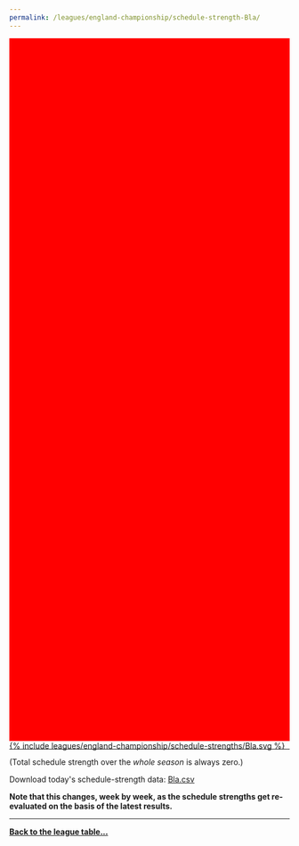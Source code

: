 ```yaml
---
permalink: /leagues/england-championship/schedule-strength-Bla/
---
```


<style>
.svg-wrap {
    background-color:red;
    height:0;
    padding-top:250%; /* 350px/550px */
    position: relative;
}

svg {
    background-color: white;
    height: 100%;
    display:block;
    width: 100%;
    position: absolute;
    top:0;
    left:0;
}
</style>


<div class="svg-wrap">
{% include leagues/england-championship/schedule-strengths/Bla.svg %}
</div>

-----

(Total schedule strength over the *whole season* is always zero.)


Download today's schedule-strength data: [Bla.csv](/assets/leagues/england-championship/2019/schedule-strengths/Bla.csv)

**Note that this changes, week by week, as the schedule strengths get re-evaluated on the
basis of the latest results.**

-----

[**Back to the league table...**](/leagues/england-championship)


